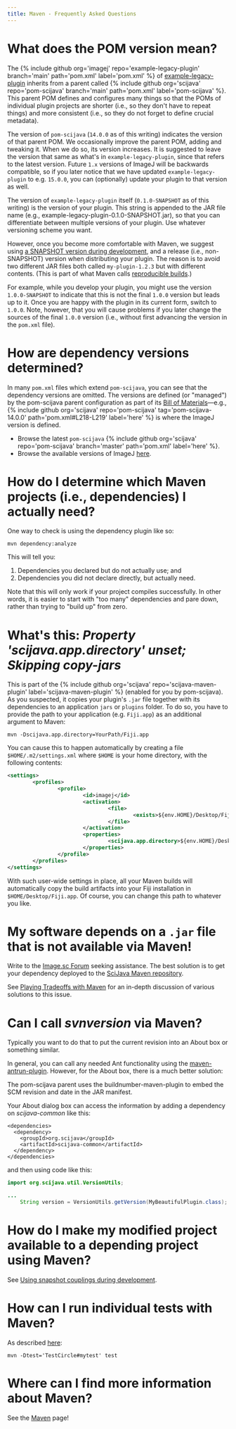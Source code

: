 ```yaml
---
title: Maven - Frequently Asked Questions
---
```


# What does the POM version mean?

The {% include github org='imagej' repo='example-legacy-plugin' branch='main' path='pom.xml' label='pom.xml' %} of [example-legacy-plugin](https://github.com/imagej/example-legacy-plugin/) inherits from a parent called {% include github org='scijava' repo='pom-scijava' branch='main' path='pom.xml' label='pom-scijava' %}. This parent POM defines and configures many things so that the POMs of individual plugin projects are shorter (i.e., so they don't have to repeat things) and more consistent (i.e., so they do not forget to define crucial metadata).

The version of `pom-scijava` (`14.0.0` as of this writing) indicates the version of that parent POM. We occasionally improve the parent POM, adding and tweaking it. When we do so, its version increases. It is suggested to leave the version that same as what's in `example-legacy-plugin`, since that refers to the latest version. Future `1.x` versions of ImageJ will be backwards compatible, so if you later notice that we have updated `example-legacy-plugin` to e.g. `15.0.0`, you can (optionally) update your plugin to that version as well.

The version of `example-legacy-plugin` itself (`0.1.0-SNAPSHOT` as of this writing) is the version of your plugin. This string is appended to the JAR file name (e.g., example-legacy-plugin-0.1.0-SNAPSHOT.jar), so that you can differentiate between multiple versions of your plugin. Use whatever versioning scheme you want.

However, once you become more comfortable with Maven, we suggest using [a SNAPSHOT version during development](http://stackoverflow.com/questions/5901378/what-exactly-is-a-maven-snapshot-and-why-do-we-need-it), and a release (i.e., non-SNAPSHOT) version when distributing your plugin. The reason is to avoid two different JAR files both called `my-plugin-1.2.3` but with different contents. (This is part of what Maven calls [reproducible builds](/develop/architecture#reproducible-builds).)

For example, while you develop your plugin, you might use the version `1.0.0-SNAPSHOT` to indicate that this is not the final `1.0.0` version but leads up to it. Once you are happy with the plugin in its current form, switch to `1.0.0`. Note, however, that you will cause problems if you later change the sources of the final `1.0.0` version (i.e., without first advancing the version in the `pom.xml` file).

# How are dependency versions determined?

In many `pom.xml` files which extend `pom-scijava`, you can see that the dependency versions are omitted. The versions are defined (or "managed") by the pom-scijava parent configuration as part of its [Bill of Materials](/develop/architecture#bill-of-materials)—e.g., {% include github org='scijava' repo='pom-scijava' tag='pom-scijava-14.0.0' path='pom.xml\#L218-L219' label='here' %} is where the ImageJ version is defined.

-   Browse the latest `pom-scijava` {% include github org='scijava' repo='pom-scijava' branch='master' path='pom.xml' label='here' %}.
-   Browse the available versions of ImageJ [here](https://maven.scijava.org/content/groups/public/net/imagej/ij/).

# How do I determine which Maven projects (i.e., dependencies) I actually need?

One way to check is using the dependency plugin like so:

```shell
mvn dependency:analyze
```

This will tell you:

1.  Dependencies you declared but do not actually use; and
2.  Dependencies you did not declare directly, but actually need.

Note that this will only work if your project compiles successfully. In other words, it is easier to start with "too many" dependencies and pare down, rather than trying to "build up" from zero.

# What's this: *Property 'scijava.app.directory' unset; Skipping copy-jars*

This is part of the {% include github org='scijava' repo='scijava-maven-plugin' label='scijava-maven-plugin' %} (enabled for you by pom-scijava). As you suspected, it copies your plugin's `.jar` file together with its dependencies to an application `jars` or `plugins` folder. To do so, you have to provide the path to your application (e.g. `Fiji.app`) as an additional argument to Maven:

```shell
mvn -Dscijava.app.directory=YourPath/Fiji.app
```

You can cause this to happen automatically by creating a file `$HOME/.m2/settings.xml` where `$HOME` is your home directory, with the following contents:

```xml
<settings>
		<profiles>
				<profile>
						<id>imagej</id>
						<activation>
								<file>
										<exists>${env.HOME}/Desktop/Fiji.app</exists>
								</file>
						</activation>
						<properties>
								<scijava.app.directory>${env.HOME}/Desktop/Fiji.app</scijava.app.directory>
						</properties>
				</profile>
		</profiles>
</settings>
```

With such user-wide settings in place, all your Maven builds will automatically copy the build artifacts into your Fiji installation in `$HOME/Desktop/Fiji.app`. Of course, you can change this path to whatever you like.

# My software depends on a `.jar` file that is not available via Maven!

Write to the [Image.sc Forum](http://forum.image.sc/) seeking assistance. The best solution is to get your dependency deployed to the [SciJava Maven repository](/develop/project-management#maven).

See [Playing Tradeoffs with Maven](https://www.cloudbees.com/blog/playing-trade-offs-maven) for an in-depth discussion of various solutions to this issue.

# Can I call *svnversion* via Maven?

Typically you want to do that to put the current revision into an About box or something similar.

In general, you can call any needed Ant functionality using the [maven-antrun-plugin](http://maven.apache.org/plugins/maven-antrun-plugin/). However, for the About box, there is a much better solution:

The pom-scijava parent uses the buildnumber-maven-plugin to embed the SCM revision and date in the JAR manifest.

Your About dialog box can access the information by adding a dependency on *scijava-common* like this:

    <dependencies>
      <dependency>
        <groupId>org.scijava</groupId>
        <artifactId>scijava-common</artifactId>
      </dependency>
    </dependencies>

and then using code like this:
```java
import org.scijava.util.VersionUtils;

...
	String version = VersionUtils.getVersion(MyBeautifulPlugin.class);
```

# How do I make my modified project available to a depending project using Maven?

See [Using snapshot couplings during development](/develop/architecture#using-snapshot-couplings-during-development).

# How can I run individual tests with Maven?

As described [here](http://maven.apache.org/surefire/maven-surefire-plugin/examples/single-test.html):

```shell
mvn -Dtest='TestCircle#mytest' test
```

# Where can I find more information about Maven?

See the [Maven](/develop/maven) page!
